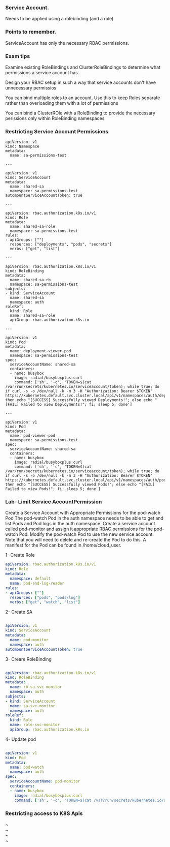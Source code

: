 ### Service Account.

Needs to be applied using a rolebinding (and a role)


### Points to remember.

ServiceAccount has only the necessary RBAC permissions.

### Exam tips

Examine existing RoleBindings and ClusterRoleBindings to determine what permissions a service account has.

Design your RBAC setup in such a way that service accounts don't have unnecessary permissios

You can bind multiple roles to an account. Use this to keep Roles separate rather than overloading
them with a lot of permissions

You can bind a ClusterROle with a RoleBinding to provide the necessary perissions only within RoleBinding namespaces


### Restricting Service Account Permissions

```
apiVersion: v1
kind: Namespace
metadata:
  name: sa-permissions-test

---

apiVersion: v1
kind: ServiceAccount
metadata:
  name: shared-sa
  namespace: sa-permissions-test
automountServiceAccountToken: true

---

apiVersion: rbac.authorization.k8s.io/v1
kind: Role
metadata:
  name: shared-sa-role
  namespace: sa-permissions-test
rules:
- apiGroups: [""]
  resources: ["deployments", "pods", "secrets"]
  verbs: ["get", "list"]

---

apiVersion: rbac.authorization.k8s.io/v1
kind: RoleBinding
metadata:
  name: shared-sa-rb
  namespace: sa-permissions-test
subjects:
- kind: ServiceAccount
  name: shared-sa
  namespace: auth
roleRef:
  kind: Role
  name: shared-sa-role
  apiGroup: rbac.authorization.k8s.io

---

apiVersion: v1
kind: Pod
metadata:
  name: deployment-viewer-pod
  namespace: sa-permissions-test
spec:
  serviceAccountName: shared-sa
  containers:
  - name: busybox
    image: radial/busyboxplus:curl
    command: ['sh', '-c', 'TOKEN=$(cat /var/run/secrets/kubernetes.io/serviceaccount/token); while true; do if curl -s -o /dev/null -k -m 3 -H "Authorization: Bearer $TOKEN" https://kubernetes.default.svc.cluster.local/api/v1/namespaces/auth/deployments/; then echo "[SUCCESS] Successfully viewed Deployments!"; else echo "[FAIL] Failed to view Deployments!"; fi; sleep 5; done']

---

apiVersion: v1
kind: Pod
metadata:
  name: pod-viewer-pod
  namespace: sa-permissions-test
spec:
  serviceAccountName: shared-sa
  containers:
  - name: busybox
    image: radial/busyboxplus:curl
    command: ['sh', '-c', 'TOKEN=$(cat /var/run/secrets/kubernetes.io/serviceaccount/token); while true; do if curl -s -o /dev/null -k -m 3 -H "Authorization: Bearer $TOKEN" https://kubernetes.default.svc.cluster.local/api/v1/namespaces/auth/pods/; then echo "[SUCCESS] Successfully viewed Pods!"; else echo "[FAIL] Failed to view Pods!"; fi; sleep 5; done']

```
### Lab- Limit Service AccountPermission

Create a Service Account with Appropriate Permissions for the pod-watch Pod
The pod-watch Pod in the auth namespace needs to be able to get and list Pods and Pod logs in the auth namespace.
Create a service account called pod-monitor and assign it appropriate RBAC permissions for the pod-watch Pod.
Modify the pod-watch Pod to use the new service account. Note that you will need to delete and re-create the Pod to do this. A manifest for the Pod can be found in /home/cloud_user.

1- Create Role

```yaml
apiVersion: rbac.authorization.k8s.io/v1
kind: Role
metadata:
  namespace: default
  name: pod-and-log-reader
rules:
- apiGroups: [""]
  resources: ["pods", "pods/log"]
  verbs: ["get", "watch", "list"]
```
2- Create SA

```yaml

apiVersion: v1
kind: ServiceAccount
metadata:
  name: pod-monitor
  namespace: auth
automountServiceAccountToken: true
```

3- Creare RoleBinding

```yaml

apiVersion: rbac.authorization.k8s.io/v1
kind: RoleBinding
metadata:
  name: rb-sa-svc-monitor
  namespace: auth
subjects:
- kind: ServiceAccount
  name: sa-svc-monitor
  namespace: auth
roleRef:
  kind: Role
  name: role-svc-monitor
  apiGroup: rbac.authorization.k8s.io

```

4- Update pod

```yaml

apiVersion: v1
kind: Pod
metadata:
  name: pod-watch
  namespace: auth
spec:
  serviceAccountName: pod-monitor
  containers:
  - name: busybox
    image: radial/busyboxplus:curl
    command: ['sh', '-c', 'TOKEN=$(cat /var/run/secrets/kubernetes.io/serviceaccount/token); while true; do if curl -s -o /dev/null -k -m 3 -H "Authorization: Bearer $TOKEN" https://kubernetes.default.svc.cluster.local/api/v1/namespaces/auth/pods/; then echo "[SUCCESS] Successfully viewed Pods!"; else echo "[FAIL] Failed to view Pods!"; fi; sleep 5; done']

```                                                                                                                                                                                             
                                                                                                                                                                                             
### Restricting access to K8S Apis


~                                                                                                                                                                                             
~                                                                                                                                                                                             
~                                                                                                                                                                                             
~                                                                                                                                                                                          
